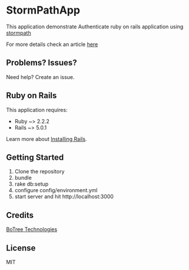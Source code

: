 StormPathApp
================

This application demonstrate Authenticate ruby on rails application using [stormpath](http://stormpath.com/)

For more details check an article [here](https://blog.botreetechnologies.com/authenticate-using-stormpath-in-a-ruby-on-rails-application-918d3498aa3c#.kprifidn7)

Problems? Issues?
-----------

Need help? Create an issue.

Ruby on Rails
-------------

This application requires:

- Ruby ~> 2.2.2
- Rails ~> 5.0.1

Learn more about [Installing Rails](http://railsapps.github.io/installing-rails.html).

Getting Started
---------------

1. Clone the repository
2. bundle
3. rake db:setup
4. configure config/environment.yml
5. start server and hit http://localhost:3000

Credits
-------

[BoTree Technologies](http://www.botreetechnologies.com)

License
-------

MIT